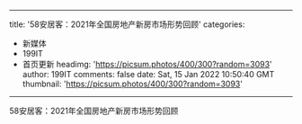 
---
title: '58安居客：2021年全国房地产新房市场形势回顾'
categories: 
 - 新媒体
 - 199IT
 - 首页更新
headimg: 'https://picsum.photos/400/300?random=3093'
author: 199IT
comments: false
date: Sat, 15 Jan 2022 10:50:40 GMT
thumbnail: 'https://picsum.photos/400/300?random=3093'
---

<div>   
58安居客：2021年全国房地产新房市场形势回顾  
</div>
            